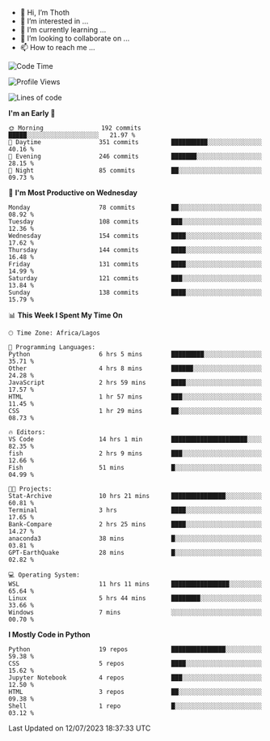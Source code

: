 <!---
thoth2357/thoth2357 is a ✨ special ✨ repository because its `README.md` (this file) appears on your GitHub profile.
You can click the Preview link to take a look at your changes.
--->

- 👋 Hi, I’m Thoth
- 👀 I’m interested in ...
- 🌱 I’m currently learning ...
- 💞️ I’m looking to collaborate on ...
- 📫 How to reach me ...




<!--START_SECTION:waka-->
![Code Time](http://img.shields.io/badge/Code%20Time-2%2C135%20hrs%2034%20mins-blue)

![Profile Views](http://img.shields.io/badge/Profile%20Views-0-blue)

![Lines of code](https://img.shields.io/badge/From%20Hello%20World%20I%27ve%20Written-29.1%20million%20lines%20of%20code-blue)

**I'm an Early 🐤** 

```text
🌞 Morning                192 commits         █████░░░░░░░░░░░░░░░░░░░░   21.97 % 
🌆 Daytime                351 commits         ██████████░░░░░░░░░░░░░░░   40.16 % 
🌃 Evening                246 commits         ███████░░░░░░░░░░░░░░░░░░   28.15 % 
🌙 Night                  85 commits          ██░░░░░░░░░░░░░░░░░░░░░░░   09.73 % 
```
📅 **I'm Most Productive on Wednesday** 

```text
Monday                   78 commits          ██░░░░░░░░░░░░░░░░░░░░░░░   08.92 % 
Tuesday                  108 commits         ███░░░░░░░░░░░░░░░░░░░░░░   12.36 % 
Wednesday                154 commits         ████░░░░░░░░░░░░░░░░░░░░░   17.62 % 
Thursday                 144 commits         ████░░░░░░░░░░░░░░░░░░░░░   16.48 % 
Friday                   131 commits         ████░░░░░░░░░░░░░░░░░░░░░   14.99 % 
Saturday                 121 commits         ███░░░░░░░░░░░░░░░░░░░░░░   13.84 % 
Sunday                   138 commits         ████░░░░░░░░░░░░░░░░░░░░░   15.79 % 
```


📊 **This Week I Spent My Time On** 

```text
🕑︎ Time Zone: Africa/Lagos

💬 Programming Languages: 
Python                   6 hrs 5 mins        █████████░░░░░░░░░░░░░░░░   35.71 % 
Other                    4 hrs 8 mins        ██████░░░░░░░░░░░░░░░░░░░   24.28 % 
JavaScript               2 hrs 59 mins       ████░░░░░░░░░░░░░░░░░░░░░   17.57 % 
HTML                     1 hr 57 mins        ███░░░░░░░░░░░░░░░░░░░░░░   11.45 % 
CSS                      1 hr 29 mins        ██░░░░░░░░░░░░░░░░░░░░░░░   08.73 % 

🔥 Editors: 
VS Code                  14 hrs 1 min        █████████████████████░░░░   82.35 % 
fish                     2 hrs 9 mins        ███░░░░░░░░░░░░░░░░░░░░░░   12.66 % 
Fish                     51 mins             █░░░░░░░░░░░░░░░░░░░░░░░░   04.99 % 

🐱‍💻 Projects: 
Stat-Archive             10 hrs 21 mins      ███████████████░░░░░░░░░░   60.81 % 
Terminal                 3 hrs               ████░░░░░░░░░░░░░░░░░░░░░   17.65 % 
Bank-Compare             2 hrs 25 mins       ████░░░░░░░░░░░░░░░░░░░░░   14.27 % 
anaconda3                38 mins             █░░░░░░░░░░░░░░░░░░░░░░░░   03.81 % 
GPT-EarthQuake           28 mins             █░░░░░░░░░░░░░░░░░░░░░░░░   02.82 % 

💻 Operating System: 
WSL                      11 hrs 11 mins      ████████████████░░░░░░░░░   65.64 % 
Linux                    5 hrs 44 mins       ████████░░░░░░░░░░░░░░░░░   33.66 % 
Windows                  7 mins              ░░░░░░░░░░░░░░░░░░░░░░░░░   00.70 % 
```

**I Mostly Code in Python** 

```text
Python                   19 repos            ███████████████░░░░░░░░░░   59.38 % 
CSS                      5 repos             ████░░░░░░░░░░░░░░░░░░░░░   15.62 % 
Jupyter Notebook         4 repos             ███░░░░░░░░░░░░░░░░░░░░░░   12.50 % 
HTML                     3 repos             ██░░░░░░░░░░░░░░░░░░░░░░░   09.38 % 
Shell                    1 repo              █░░░░░░░░░░░░░░░░░░░░░░░░   03.12 % 
```




 Last Updated on 12/07/2023 18:37:33 UTC
<!--END_SECTION:waka-->
<!--![](http://github-profile-summary-cards.vercel.app/api/cards/profile-details?username=thoth2357&theme=2077)

![](http://github-profile-summary-cards.vercel.app/api/cards/stats?username=thoth2357&theme=2077)![](http://github-profile-summary-cards.vercel.app/api/cards/productive-time?username=thoth2357&theme=2077&utcOffset=8) -->
